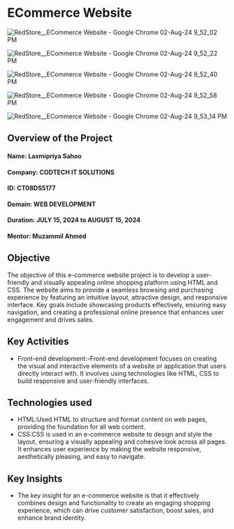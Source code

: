 # ECommerce Website


![RedStore__ECommerce Website - Google Chrome 02-Aug-24 9_52_02 PM](https://github.com/user-attachments/assets/535917f5-dbbb-4012-923a-abf1556e6738)


![RedStore__ECommerce Website - Google Chrome 02-Aug-24 9_52_22 PM](https://github.com/user-attachments/assets/35d6c389-1200-4e2e-a1ed-6a13d2743057)


![RedStore__ECommerce Website - Google Chrome 02-Aug-24 9_52_40 PM](https://github.com/user-attachments/assets/caffafc4-936c-4dc6-8101-1c585472841b)



![RedStore__ECommerce Website - Google Chrome 02-Aug-24 9_52_58 PM](https://github.com/user-attachments/assets/695c0455-86f7-4ba1-ac08-c191637bc532)



![RedStore__ECommerce Website - Google Chrome 02-Aug-24 9_53_14 PM](https://github.com/user-attachments/assets/350280e8-a125-4003-8e56-ec8421d2c568)



## Overview of the Project
 #### Name: Laxmipriya Sahoo
 #### Company: CODTECH IT SOLUTIONS
 #### ID: CT08DS5177
 #### Domain: WEB DEVELOPMENT
 #### Duration: JULY 15, 2024 to AUGUST 15, 2024
 #### Mentor: Muzammil Ahmed






## Objective


The objective of this e-commerce website project is to develop a user-friendly and visually appealing online shopping platform using HTML and CSS. The website aims to provide a seamless browsing and purchasing experience by featuring an intuitive layout, attractive design, and responsive interface. Key goals include showcasing products effectively, ensuring easy navigation, and creating a professional online presence that enhances user engagement and drives sales.




## Key Activities


- Front-end development:-Front-end development focuses on creating the visual and interactive elements of a website or application that users directly interact with. It involves using technologies like HTML, CSS to build responsive and user-friendly interfaces.
  

## Technologies used
- HTML:Used HTML  to structure and format content on web pages, providing the foundation for all web content.
- CSS:CSS is used in an e-commerce website to design and style the layout, ensuring a visually appealing and cohesive look across all pages. It enhances user experience by making the website responsive, aesthetically pleasing, and easy to navigate.



## Key Insights
- The key insight for an e-commerce website is that it effectively combines design and functionality to create an engaging shopping experience, which can drive customer satisfaction, boost sales, and enhance brand identity.


